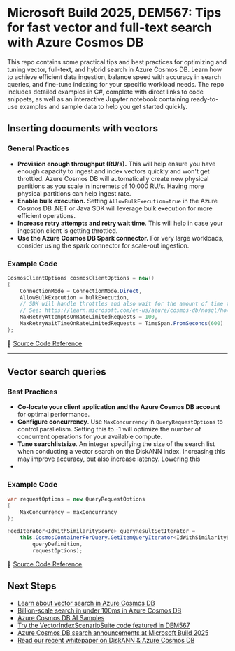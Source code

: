 
# Microsoft Build 2025, DEM567: Tips for fast vector and full-text search with Azure Cosmos DB

This repo contains some practical tips and best practices for optimizing and tuning vector, full-text, and hybrid search in Azure Cosmos DB. Learn how to achieve efficient data ingestion, balance speed with accuracy in search queries, and fine-tune indexing for your specific workload needs. The repo includes detailed examples in C#, complete with direct links to code snippets, as well as an interactive Jupyter notebook containing ready-to-use examples and sample data to help you get started quickly.

## Inserting documents with vectors

### General  Practices
- **Provision enough throughput (RU/s).** This will help ensure you have enough capacity to ingest and index vectors quickly and won't get throttled. Azure Cosmos DB will automatically create new physical partitions as you scale in incremets of 10,000 RU/s. Having more physical partitions can help ingest rate. 
- **Enable bulk execution.** Setting `AllowBulkExecution=true` in the Azure Cosmos DB .NET or Java SDK will leverage bulk execution for more efficient operations.
- **Increase retry attempts and retry wait time**. This will help in case your ingestion client is getting throttled.
- **Use the Azure Cosmos DB Spark connector.** For very large workloads, consider using the spark connector for scale-out ingestion. 

### Example Code
```csharp
CosmosClientOptions cosmosClientOptions = new()
{
    ConnectionMode = ConnectionMode.Direct,
    AllowBulkExecution = bulkExecution,
    // SDK will handle throttles and also wait for the amount of time the service tells it to wait and retry after the time has elapsed.
    // See: https://learn.microsoft.com/en-us/azure/cosmos-db/nosql/how-to-migrate-from-bulk-executor-library
    MaxRetryAttemptsOnRateLimitedRequests = 100,
    MaxRetryWaitTimeOnRateLimitedRequests = TimeSpan.FromSeconds(600)
};
```

🔗 [Source Code Reference](https://github.com/AzureCosmosDB/VectorIndexScenarioSuite/blob/340052db7028cd227d901f27d13b041043d18032/src/Scenario.cs#L168C1-L169C1)

---

## Vector search queries

### Best Practices
- **Co-locate your client application and the Azure Cosmos DB account**  for optimal performance.
- **Configure concurrency**. Use `MaxConcurrency` in `QueryRequestOptions` to control parallelism. Setting this to -1 will optimize the number of concurrent operations for your available compute. 
- **Tune searchlistsize**. An integer specifying the size of the search list when conducting a vector search on the DiskANN index. Increasing this may improve accuracy, but also increase latency. Lowering this 
- 

### Example Code
```csharp
var requestOptions = new QueryRequestOptions 
{ 
    MaxConcurrency = maxConcurrancy 
};

FeedIterator<IdWithSimilarityScore> queryResultSetIterator = 
    this.CosmosContainerForQuery.GetItemQueryIterator<IdWithSimilarityScore>(
        queryDefinition,
        requestOptions);
```

🔗 [Source Code Reference](https://github.com/AzureCosmosDB/VectorIndexScenarioSuite/blob/340052db7028cd227d901f27d13b041043d18032/src/BigANNBinaryEmbeddingScenarioBase.cs#L225C1-L226C1)

## Next Steps

- [Learn about vector search in Azure Cosmos DB](https://aka.ms/CosmosVectorSearch)
- [Billion-scale search in under 100ms in Azure Cosmos DB](https://aka.ms/CosmosDB/BillionScaleVectorSearch)
- [Azure Cosmos DB AI Samples](https://aka.ms/AzureCosmosDB/Gallery/AI)
- [Try the VectorIndexScenarioSuite code featured in DEM567](https://github.com/AzureCosmosDB/VectorIndexScenarioSuite)
- [Azure Cosmos DB search announcements at Microsoft Build 2025](https://aka.ms/Build25/CosmosDBFTS)
- [Read our recent whitepaper on DiskANN & Azure Cosmos DB](https://aka.ms/CosmosDB/VectorSearch)